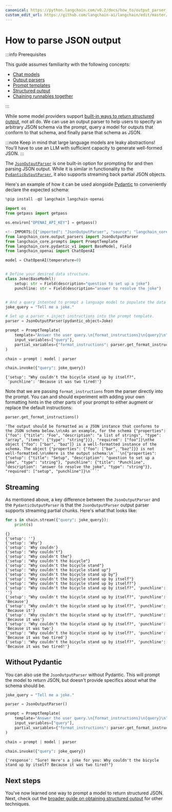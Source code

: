```yaml
---
canonical: https://python.langchain.com/v0.2/docs/how_to/output_parser_json/
custom_edit_url: https://github.com/langchain-ai/langchain/edit/master/docs/docs/how_to/output_parser_json.ipynb
---
```


# How to parse JSON output

:::info Prerequisites

This guide assumes familiarity with the following concepts:
- [Chat models](/docs/concepts/#chat-models)
- [Output parsers](/docs/concepts/#output-parsers)
- [Prompt templates](/docs/concepts/#prompt-templates)
- [Structured output](/docs/how_to/structured_output)
- [Chaining runnables together](/docs/how_to/sequence/)

:::

While some model providers support [built-in ways to return structured output](/docs/how_to/structured_output), not all do. We can use an output parser to help users to specify an arbitrary JSON schema via the prompt, query a model for outputs that conform to that schema, and finally parse that schema as JSON.

:::note
Keep in mind that large language models are leaky abstractions! You'll have to use an LLM with sufficient capacity to generate well-formed JSON.
:::

The [`JsonOutputParser`](https://api.python.langchain.com/en/latest/output_parsers/langchain_core.output_parsers.json.JsonOutputParser.html) is one built-in option for prompting for and then parsing JSON output. While it is similar in functionality to the [`PydanticOutputParser`](https://api.python.langchain.com/en/latest/output_parsers/langchain_core.output_parsers.pydantic.PydanticOutputParser.html), it also supports streaming back partial JSON objects.

Here's an example of how it can be used alongside [Pydantic](https://docs.pydantic.dev/) to conveniently declare the expected schema:

```python
%pip install -qU langchain langchain-openai

import os
from getpass import getpass

os.environ["OPENAI_API_KEY"] = getpass()
```

```python
<!--IMPORTS:[{"imported": "JsonOutputParser", "source": "langchain_core.output_parsers", "docs": "https://api.python.langchain.com/en/latest/output_parsers/langchain_core.output_parsers.json.JsonOutputParser.html", "title": "How to parse JSON output"}, {"imported": "PromptTemplate", "source": "langchain_core.prompts", "docs": "https://api.python.langchain.com/en/latest/prompts/langchain_core.prompts.prompt.PromptTemplate.html", "title": "How to parse JSON output"}, {"imported": "ChatOpenAI", "source": "langchain_openai", "docs": "https://api.python.langchain.com/en/latest/chat_models/langchain_openai.chat_models.base.ChatOpenAI.html", "title": "How to parse JSON output"}]-->
from langchain_core.output_parsers import JsonOutputParser
from langchain_core.prompts import PromptTemplate
from langchain_core.pydantic_v1 import BaseModel, Field
from langchain_openai import ChatOpenAI

model = ChatOpenAI(temperature=0)


# Define your desired data structure.
class Joke(BaseModel):
    setup: str = Field(description="question to set up a joke")
    punchline: str = Field(description="answer to resolve the joke")


# And a query intented to prompt a language model to populate the data structure.
joke_query = "Tell me a joke."

# Set up a parser + inject instructions into the prompt template.
parser = JsonOutputParser(pydantic_object=Joke)

prompt = PromptTemplate(
    template="Answer the user query.\n{format_instructions}\n{query}\n",
    input_variables=["query"],
    partial_variables={"format_instructions": parser.get_format_instructions()},
)

chain = prompt | model | parser

chain.invoke({"query": joke_query})
```

```output
{'setup': "Why couldn't the bicycle stand up by itself?",
 'punchline': 'Because it was two tired!'}
```

Note that we are passing `format_instructions` from the parser directly into the prompt. You can and should experiment with adding your own formatting hints in the other parts of your prompt to either augment or replace the default instructions:

```python
parser.get_format_instructions()
```

```output
'The output should be formatted as a JSON instance that conforms to the JSON schema below.\n\nAs an example, for the schema {"properties": {"foo": {"title": "Foo", "description": "a list of strings", "type": "array", "items": {"type": "string"}}}, "required": ["foo"]}\nthe object {"foo": ["bar", "baz"]} is a well-formatted instance of the schema. The object {"properties": {"foo": ["bar", "baz"]}} is not well-formatted.\n\nHere is the output schema:\n```\n{"properties": {"setup": {"title": "Setup", "description": "question to set up a joke", "type": "string"}, "punchline": {"title": "Punchline", "description": "answer to resolve the joke", "type": "string"}}, "required": ["setup", "punchline"]}\n```'
```

## Streaming

As mentioned above, a key difference between the `JsonOutputParser` and the `PydanticOutputParser` is that the `JsonOutputParser` output parser supports streaming partial chunks. Here's what that looks like:

```python
for s in chain.stream({"query": joke_query}):
    print(s)
```
```output
{}
{'setup': ''}
{'setup': 'Why'}
{'setup': 'Why couldn'}
{'setup': "Why couldn't"}
{'setup': "Why couldn't the"}
{'setup': "Why couldn't the bicycle"}
{'setup': "Why couldn't the bicycle stand"}
{'setup': "Why couldn't the bicycle stand up"}
{'setup': "Why couldn't the bicycle stand up by"}
{'setup': "Why couldn't the bicycle stand up by itself"}
{'setup': "Why couldn't the bicycle stand up by itself?"}
{'setup': "Why couldn't the bicycle stand up by itself?", 'punchline': ''}
{'setup': "Why couldn't the bicycle stand up by itself?", 'punchline': 'Because'}
{'setup': "Why couldn't the bicycle stand up by itself?", 'punchline': 'Because it'}
{'setup': "Why couldn't the bicycle stand up by itself?", 'punchline': 'Because it was'}
{'setup': "Why couldn't the bicycle stand up by itself?", 'punchline': 'Because it was two'}
{'setup': "Why couldn't the bicycle stand up by itself?", 'punchline': 'Because it was two tired'}
{'setup': "Why couldn't the bicycle stand up by itself?", 'punchline': 'Because it was two tired!'}
```
## Without Pydantic

You can also use the `JsonOutputParser` without Pydantic. This will prompt the model to return JSON, but doesn't provide specifics about what the schema should be.

```python
joke_query = "Tell me a joke."

parser = JsonOutputParser()

prompt = PromptTemplate(
    template="Answer the user query.\n{format_instructions}\n{query}\n",
    input_variables=["query"],
    partial_variables={"format_instructions": parser.get_format_instructions()},
)

chain = prompt | model | parser

chain.invoke({"query": joke_query})
```

```output
{'response': "Sure! Here's a joke for you: Why couldn't the bicycle stand up by itself? Because it was two tired!"}
```

## Next steps

You've now learned one way to prompt a model to return structured JSON. Next, check out the [broader guide on obtaining structured output](/docs/how_to/structured_output) for other techniques.